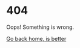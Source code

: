 <html lang="en">
<head>
<style>
@import url(https://fonts.googleapis.com/css?family=Roboto:400,100,300,500);

body { 
  background-color: #007aff; 
  color: #fff;
  font-size: 100%;
  line-height: 1.5;
  font-family: "Roboto", sans-serif;
}

.button {
  font-weight: 300;
  color: #fff;
  font-size: 1.2em;
  text-decoration: none;
  border: 1px solid #efefef;
  padding: .5em;
  border-radius: 3px;
  float: left;
  margin: 6em 0 0 -155px;
  left: 50%;
  position: relative;
  transition: all .3s linear;
}

.button:hover {
  background-color: #007aff;
  color: #fff;
}

p {
  font-size: 2em;
  text-align: center;
  font-weight: 100;
}

h1 {
  text-align: center;
  font-size: 15em;
  font-weight: 100;
  text-shadow: #0062cc 1px 1px, #0062cc 2px 2px, #0062cc 3px 3px, #0062cd 4px 4px, #0062cd 5px 5px, #0062cd 6px 6px, #0062cd 7px 7px, #0062ce 8px 8px, #0063ce 9px 9px, #0063ce 10px 10px, #0063ce 11px 11px, #0063cf 12px 12px, #0063cf 13px 13px, #0063cf 14px 14px, #0063cf 15px 15px, #0063d0 16px 16px, #0064d0 17px 17px, #0064d0 18px 18px, #0064d0 19px 19px, #0064d1 20px 20px, #0064d1 21px 21px, #0064d1 22px 22px, #0064d1 23px 23px, #0064d2 24px 24px, #0065d2 25px 25px, #0065d2 26px 26px, #0065d2 27px 27px, #0065d3 28px 28px, #0065d3 29px 29px, #0065d3 30px 30px, #0065d3 31px 31px, #0065d4 32px 32px, #0065d4 33px 33px, #0066d4 34px 34px, #0066d4 35px 35px, #0066d5 36px 36px, #0066d5 37px 37px, #0066d5 38px 38px, #0066d5 39px 39px, #0066d6 40px 40px, #0066d6 41px 41px, #0067d6 42px 42px, #0067d6 43px 43px, #0067d7 44px 44px, #0067d7 45px 45px, #0067d7 46px 46px, #0067d7 47px 47px, #0067d8 48px 48px, #0067d8 49px 49px, #0068d8 50px 50px, #0068d9 51px 51px, #0068d9 52px 52px, #0068d9 53px 53px, #0068d9 54px 54px, #0068da 55px 55px, #0068da 56px 56px, #0068da 57px 57px, #0068da 58px 58px, #0069db 59px 59px, #0069db 60px 60px, #0069db 61px 61px, #0069db 62px 62px, #0069dc 63px 63px, #0069dc 64px 64px, #0069dc 65px 65px, #0069dc 66px 66px, #006add 67px 67px, #006add 68px 68px, #006add 69px 69px, #006add 70px 70px, #006ade 71px 71px, #006ade 72px 72px, #006ade 73px 73px, #006ade 74px 74px, #006bdf 75px 75px, #006bdf 76px 76px, #006bdf 77px 77px, #006bdf 78px 78px, #006be0 79px 79px, #006be0 80px 80px, #006be0 81px 81px, #006be0 82px 82px, #006be1 83px 83px, #006ce1 84px 84px, #006ce1 85px 85px, #006ce1 86px 86px, #006ce2 87px 87px, #006ce2 88px 88px, #006ce2 89px 89px, #006ce2 90px 90px, #006ce3 91px 91px, #006de3 92px 92px, #006de3 93px 93px, #006de3 94px 94px, #006de4 95px 95px, #006de4 96px 96px, #006de4 97px 97px, #006de4 98px 98px, #006de5 99px 99px, #006ee5 100px 100px, #006ee5 101px 101px, #006ee6 102px 102px, #006ee6 103px 103px, #006ee6 104px 104px, #006ee6 105px 105px, #006ee7 106px 106px, #006ee7 107px 107px, #006ee7 108px 108px, #006fe7 109px 109px, #006fe8 110px 110px, #006fe8 111px 111px, #006fe8 112px 112px, #006fe8 113px 113px, #006fe9 114px 114px, #006fe9 115px 115px, #006fe9 116px 116px, #0070e9 117px 117px, #0070ea 118px 118px, #0070ea 119px 119px, #0070ea 120px 120px, #0070ea 121px 121px, #0070eb 122px 122px, #0070eb 123px 123px, #0070eb 124px 124px, #0071eb 125px 125px, #0071ec 126px 126px, #0071ec 127px 127px, #0071ec 128px 128px, #0071ec 129px 129px, #0071ed 130px 130px, #0071ed 131px 131px, #0071ed 132px 132px, #0071ed 133px 133px, #0072ee 134px 134px, #0072ee 135px 135px, #0072ee 136px 136px, #0072ee 137px 137px, #0072ef 138px 138px, #0072ef 139px 139px, #0072ef 140px 140px, #0072ef 141px 141px, #0073f0 142px 142px, #0073f0 143px 143px, #0073f0 144px 144px, #0073f0 145px 145px, #0073f1 146px 146px, #0073f1 147px 147px, #0073f1 148px 148px, #0073f1 149px 149px, #0074f2 150px 150px, #0074f2 151px 151px, #0074f2 152px 152px, #0074f3 153px 153px, #0074f3 154px 154px, #0074f3 155px 155px, #0074f3 156px 156px, #0074f4 157px 157px, #0074f4 158px 158px, #0075f4 159px 159px, #0075f4 160px 160px, #0075f5 161px 161px, #0075f5 162px 162px, #0075f5 163px 163px, #0075f5 164px 164px, #0075f6 165px 165px, #0075f6 166px 166px, #0076f6 167px 167px, #0076f6 168px 168px, #0076f7 169px 169px, #0076f7 170px 170px, #0076f7 171px 171px, #0076f7 172px 172px, #0076f8 173px 173px, #0076f8 174px 174px, #0077f8 175px 175px, #0077f8 176px 176px, #0077f9 177px 177px, #0077f9 178px 178px, #0077f9 179px 179px, #0077f9 180px 180px, #0077fa 181px 181px, #0077fa 182px 182px, #0077fa 183px 183px, #0078fa 184px 184px, #0078fb 185px 185px, #0078fb 186px 186px, #0078fb 187px 187px, #0078fb 188px 188px, #0078fc 189px 189px, #0078fc 190px 190px, #0078fc 191px 191px, #0079fc 192px 192px, #0079fd 193px 193px, #0079fd 194px 194px, #0079fd 195px 195px, #0079fd 196px 196px, #0079fe 197px 197px, #0079fe 198px 198px, #0079fe 199px 199px, #007aff 200px 200px;
}
</style>
</head>
<body>
<h1>404</h1>
<p>Oops! Something is wrong.</p>
<a class="button" href="index"><i class="icon-home"></i> Go back home, is better</a>
</body>
</html>
